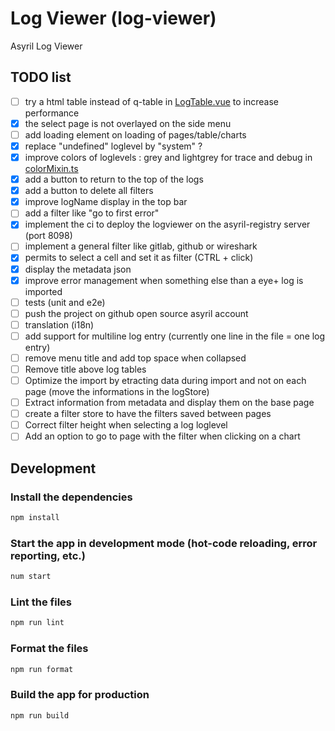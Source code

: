 # Log Viewer (log-viewer)

Asyril Log Viewer

## TODO list

- [ ] try a html table instead of q-table in [LogTable.vue](/src/components/LogTable.vue) to increase performance
- [x] the select page is not overlayed on the side menu
- [ ] add loading element on loading of pages/table/charts
- [x] replace "undefined" loglevel by "system" ?
- [x] improve colors of loglevels : grey and lightgrey for trace and debug in [colorMixin.ts](src/mixins/colorsMixin.ts)
- [x] add a button to return to the top of the logs
- [x] add a button to delete all filters
- [x] improve logName display in the top bar
- [ ] add a filter like "go to first error"
- [x] implement the ci to deploy the logviewer on the asyril-registry server (port 8098)
- [ ] implement a general filter like gitlab, github or wireshark
- [x] permits to select a cell and set it as filter (CTRL + click)
- [x] display the metadata json
- [x] improve error management when something else than a eye+ log is imported
- [ ] tests (unit and e2e)
- [ ] push the project on github open source asyril account
- [ ] translation (i18n)
- [ ] add support for multiline log entry (currently one line in the file = one log entry)
- [ ] remove menu title and add top space when collapsed
- [ ] Remove title above log tables
- [ ] Optimize the import by etracting data during import and not on each page (move the informations in the logStore)
- [ ] Extract information from metadata and display them on the base page
- [ ] create a filter store to have the filters saved between pages
- [ ] Correct filter height when selecting a log loglevel
- [ ] Add an option to go to page with the filter when clicking on a chart

## Development

### Install the dependencies

```bash
npm install
```

### Start the app in development mode (hot-code reloading, error reporting, etc.)

```bash
num start
```

### Lint the files

```bash
npm run lint
```

### Format the files

```bash
npm run format
```

### Build the app for production

```bash
npm run build
```
